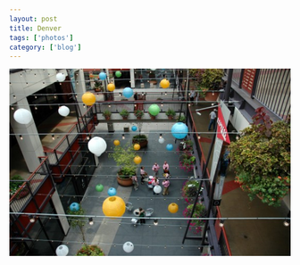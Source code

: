 ```yaml
---
layout: post
title: Denver
tags: ['photos']
category: ['blog']
---
```


![Downtown Denver :: Nikon D70](/media/2007/07/denver.jpg)

